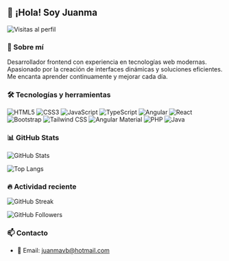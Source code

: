 ## 👋 ¡Hola! Soy Juanma

![Visitas al perfil](https://komarev.com/ghpvc/?username=TuUsuario&label=Visitas%20al%20perfil&color=0e75b6&style=flat)

### 🚀 Sobre mí
Desarrollador frontend con experiencia en tecnologías web modernas. Apasionado por la creación de interfaces dinámicas y soluciones eficientes. Me encanta aprender continuamente y mejorar cada día.

### 🛠️ Tecnologías y herramientas

![HTML5](https://img.shields.io/badge/HTML5-E34F26?style=for-the-badge&logo=html5&logoColor=white)
![CSS3](https://img.shields.io/badge/CSS3-1572B6?style=for-the-badge&logo=css3&logoColor=white)
![JavaScript](https://img.shields.io/badge/JavaScript-F7DF1E?style=for-the-badge&logo=javascript&logoColor=black)
![TypeScript](https://img.shields.io/badge/TypeScript-007ACC?style=for-the-badge&logo=typescript&logoColor=white)
![Angular](https://img.shields.io/badge/Angular-DD0031?style=for-the-badge&logo=angular&logoColor=white)
![React](https://img.shields.io/badge/React-20232A?style=for-the-badge&logo=react&logoColor=61DAFB)
![Bootstrap](https://img.shields.io/badge/Bootstrap-563D7C?style=for-the-badge&logo=bootstrap&logoColor=white)
![Tailwind CSS](https://img.shields.io/badge/Tailwind_CSS-38B2AC?style=for-the-badge&logo=tailwind-css&logoColor=white)
![Angular Material](https://img.shields.io/badge/Angular%20Material-009688?style=for-the-badge&logo=angular&logoColor=white)
![PHP](https://img.shields.io/badge/PHP-777BB4?style=for-the-badge&logo=php&logoColor=white)
![Java](https://img.shields.io/badge/Java-ED8B00?style=for-the-badge&logo=openjdk&logoColor=white)

### 📊 GitHub Stats

![GitHub Stats](https://github-readme-stats.vercel.app/api?username=TuUsuario&show_icons=true&theme=radical)

![Top Langs](https://github-readme-stats.vercel.app/api/top-langs/?username=TuUsuario&layout=compact&theme=radical)

### 🔥 Actividad reciente

![GitHub Streak](https://github-readme-streak-stats.herokuapp.com/?user=TuUsuario&theme=radical)

![GitHub Followers](https://img.shields.io/github/followers/TuUsuario?style=for-the-badge)

### 📫 Contacto

- 📧 Email: juanmavb@hotmail.com
  <!-- - 💼 LinkedIn: [Tu LinkedIn](https://www.linkedin.com/in/TuPerfil) -->
 <!-- - 🌐 Portafolio: [TuPortafolio.com](https://TuPortafolio.com) -->
